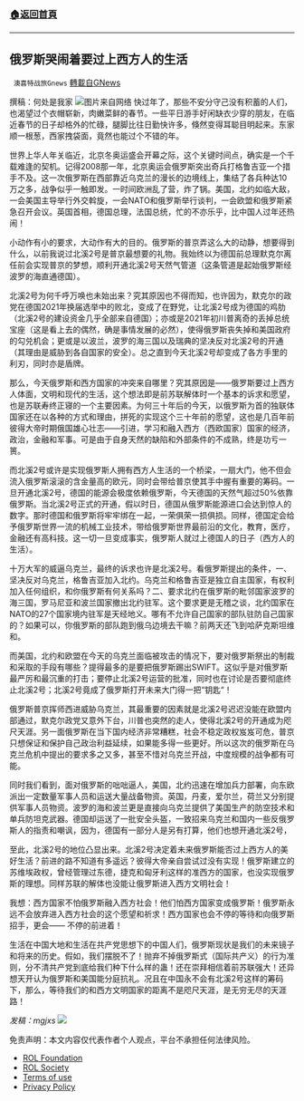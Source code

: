 ###  [:house:返回首頁](https://github.com/ourhimalayas/txt)
---


## 俄罗斯哭闹着要过上西方人的生活
` 澳喜特战旅Gnews` [轉載自GNews](https://gnews.org/zh-hans/1936455/)

撰稿：何处是我家
![](https://assets.gnews.org/wp-content/uploads/2022/01/311-2.png)图片来自网络
快过年了，那些不安分守己没有积蓄的人们，也渴望过个衣帽崭新，肉嫩菜鲜的春节。一些平日游手好闲缺衣少穿的朋友，在临近春节的日子却格外的忙碌，腿脚比往日勤快许多，倏然变得耳聪目明起来。东家顺一根葱，西家拽袋面，竟然也能过个不错的年。

世界上华人年关临近，北京冬奥运盛会开幕之际，这个关键时间点，确实是一个千载难逢的契机。记得2008那一年，北京奥运会俄罗斯突出奇兵打格鲁吉亚一个措手不及。这一次俄罗斯在西部靠近乌克兰的漫长的边境线上，集结了各兵种达10万之多，战争似乎一触即发。一时间欧洲乱了营，炸了锅。美国，北约如临大敌，一会美国主导举行外交斡旋，一会NATO和俄罗斯举行谈判，一会欧盟和俄罗斯紧急召开会议。英国首相，德国总理，法国总统，忙的不亦乐乎，比中国人过年还热闹！

小动作有小的要求，大动作有大的目的。俄罗斯的普京弄这么大的动静，想要得到什么，以前我说过北溪2号是普京最想要的礼物。我始终以为德国前总理默克尔离任前会实现普京的梦想，顺利开通北溪2号天然气管道（这条管道是起始俄罗斯经波罗的海直通德国）。

北溪2号为何千呼万唤也未始出来？究其原因也不得而知，也许因为，默克尔的政党在德国2021年换届选举中的败北，变成了在野党，让北溪2号成为德国的鸡肋（北溪2号的建设资金几乎全部来自德国）；亦或是2021年初川普离奇的丢掉总统宝座（这是看上去的偶然，确是事情发展的必然），使得俄罗斯丧失掉和美国政府的勾兑机会；更或是以波兰，波罗的海三国以及瑞典的坚决反对北溪2号的开通（其理由是威胁到各自国家的安全）。总之直到今天北溪2号却变成了各方手里的利刃，同时亦是盾牌。

那么，今天俄罗斯和西方国家的冲突来自哪里？究其原因是——俄罗斯要过上西方人体面，文明和现代的生活，这个想法即是前苏联解体时一个基本的诉求和愿望，也是苏联寿终正寝的一个主要因素。为何三十年后的今天，以俄罗斯为首的独联体国家还在以各种的方式和理由，拼死的实现这个三十年前的愿望，这也是几百年前彼得大帝时期俄国雄心壮志——引进，学习和融入西方（西欧国家）国家的经济，政治，金融和军事。可是由于自身天然的缺陷和外部条件的不成熟，终是功亏一篑。

而北溪2号或许是实现俄罗斯人拥有西方人生活的一个桥梁，一扇大门，他不但会流入俄罗斯滚滚的含金量高的欧元，同时会带给普京使其手中握有重要的筹码。一旦开通北溪2号，德国的能源会极度依赖俄罗斯，今天德国的天然气超过50%依靠俄罗斯。当北溪2号正式的开通，假以时日，德国从俄罗斯能源进口会达到惊人的数字。那时德国和俄罗斯将牢牢绑在一起，一荣俱荣一损俱损。同样，德国定会给予俄罗斯世界一流的机械工业技术，带给俄罗斯世界最前沿的文化，教育，医疗，金融还有高科技。这一切一旦变成事实，俄罗斯人就过上德国人的日子（西方人的生活）。

十万大军的威逼乌克兰，最终的诉求也许是北溪2号。看俄罗斯提出的条件，一、坚决反对乌克兰，格鲁吉亚加入北约。乌克兰和格鲁吉亚是独立自主国家，有权利加入任何组织，和你俄罗斯有何关系吗？二、要求北约在俄罗斯的毗邻国家波罗的海三国，罗马尼亚和波兰国家撤出北约驻军。这个要求更是无稽之谈，北约国家在NATO的27个国家境内驻军是天经地义。哪有不允许自己国家的部队驻防自己国家的？如果可以，你俄罗斯的部队跑到俄乌边境去干嘛？前两天还飞到哈萨克斯坦维和。

而美国，北约和欧盟在今天的乌克兰面临被攻击的情况下，要对俄罗斯祭出的制裁和采取的手段有哪些？提得最多的是要把俄罗斯踢出SWIFT。这似乎是对俄罗斯最严厉和最沉重的打击；要停止北溪2号运营的批准，同时也在讨论是否要彻底终止北溪2号；北溪2号竟成了俄罗斯打开未来大门得一把“钥匙“！

俄罗斯普京挥师西进威胁乌克兰，其最重要的因素就是北溪2号迟迟没能在欧盟内部通过，默克尔政党又意外下台，川普也突然的走人，使得北溪2号的开通成为咫尺天涯。另一面俄罗斯在当下国内经济非常糟糕，社会不稳定政权岌岌可危，普京只想保证和保护自己政治利益延续，如果能多得一些更好。所以这次的俄罗斯在乌克兰危机中提出的要求多之又多，甚至不惜对乌克兰开战，中度规模的战争都有可能。

同时我们看到，面对俄罗斯的咄咄逼人，美国，北约迅速在增加兵力部署，向东欧派出一定数量军事人员和运送大量战备物资。英国，丹麦，爱尔兰，荷兰又分别提供军事人员物资。波罗的海和波兰更是直接向乌克兰提供了美国生产的防空技术和单兵防坦克武器。德国却运送了一批安全头盔，一致招来乌克兰和国内一些反俄罗斯人的指责和嘲讽，因为，德国有一部分人是另有打算，他们也想开通北溪2号，

至此，北溪2号的地位凸显出来。北溪2号决定着未来俄罗斯能否过上西方人的美好生活？前进的路不知道有多遥远？彼得大帝亲自尝试过没有实现！俄罗斯建立的苏维埃政权，曾经管理过东德，捷克和匈牙利这样的准西方的国家，也没实现俄罗斯的理想。同样苏联的解体也没能让俄罗斯进入西方文明社会！

我想：西方国家不怕俄罗斯融入西方社会！他们怕西方国家变成俄罗斯！俄罗斯永远不会放弃进入西方社会的这个愿望和祈求！西方国家也会不停的等待和向俄罗斯招手，更会—— 不停的前进着！

生活在中国大地和生活在共产党思想下的中国人们，俄罗斯现状是我们的未来镜子和将来的历史。假如，我们摆脱不了！抛弃不掉俄罗斯式（国际共产义）的行为准则，分不清共产党到底给我们种下什么样的蛊！还在崇拜相信着前苏联强大！还异想天开认为俄罗斯和美国能分庭抗礼。况且在中国永不会有北溪2号这样的筹码下，那么，等待我们的和西方文明国家的距离不是咫尺天涯，是无穷无尽的天涯路！

*发稿：mgjxs*
![](https://assets.gnews.org/wp-content/uploads/2022/01/TUBIAO-X.jpg)
 

免责声明：本文内容仅代表作者个人观点，平台不承担任何法律风险。

- [ROL Foundation](https://rolfoundation.org/)
- [ROL Society](https://rolsociety.org/)
- [Terms of use](https://gnews.org/terms-of-use-3/)
- [Privacy Policy](https://gnews.org/privacy-policy/)

